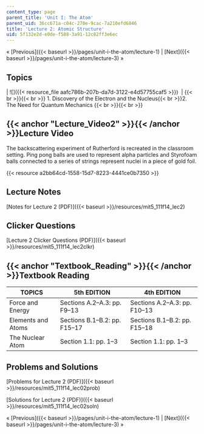 ```yaml
---
content_type: page
parent_title: 'Unit I: The Atom'
parent_uid: 36cc671a-c04c-270e-9cac-7a210efd6846
title: 'Lecture 2: Atomic Structure'
uid: 5f132e2d-e0de-f588-3a91-12c82ff3e6ec
---
```


« [Previous]({{< baseurl >}}/pages/unit-i-the-atom/lecture-1) | [Next]({{< baseurl >}}/pages/unit-i-the-atom/lecture-3) »

Topics
------

| ![]({{< resource_file aafc786b-207b-da7d-3122-e4d57755caf5 >}})  |  {{< br >}}{{< br >}} 1.  Discovery of the Electron and the Nucleus{{< br >}}2.  The Need for Quantum Mechanics {{< br >}}{{< br >}}  

{{< anchor "Lecture_Video2" >}}{{< /anchor >}}Lecture Video
-----------------------------------------------------------

The backscattering experiment of Rutherford is recreated in the classroom setting. Ping pong balls are used to represent alpha particles and Styrofoam balls connected to a series of strings represent nuclei in a piece of gold foil.

{{< resource a2bb64cd-1558-15d7-8223-4441ce0b7350 >}}

Lecture Notes
-------------

[Notes for Lecture 2 (PDF)]({{< baseurl >}}/resources/mit5_111f14_lec2)

Clicker Questions
-----------------

[Lecture 2 Clicker Questions (PDF)]({{< baseurl >}}/resources/mit5_111f14_lec2clkr)

{{< anchor "Textbook_Reading" >}}{{< /anchor >}}Textbook Reading
----------------------------------------------------------------

| TOPICS | 5th EDITION | 4th EDITION |
| --- | --- | --- |
| Force and Energy | Sections A.2–A.3: pp. F9–13 | Sections A.2–A.3: pp. F10–13 |
| Elements and Atoms | Sections B.1–B.2: pp. F15–17 | Sections B.1–B.2: pp. F15–18 |
| The Nuclear Atom | Section 1.1: pp. 1–3 | Section 1.1: pp. 1–3 

Problems and Solutions
----------------------

[Problems for Lecture 2 (PDF)]({{< baseurl >}}/resources/mit5_111f14_lec02prob)

[Solutions for Lecture 2 (PDF)]({{< baseurl >}}/resources/mit5_111f14_lec02soln)

« [Previous]({{< baseurl >}}/pages/unit-i-the-atom/lecture-1) | [Next]({{< baseurl >}}/pages/unit-i-the-atom/lecture-3) »